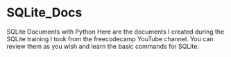 # SQLite_Docs
SQLite Documents with Python
Here are the documents I created during the SQLite training I took from the freecodecamp YouTube channel. You can review them as you wish and learn the basic commands for SQLite.
